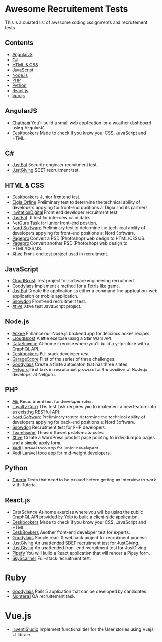 # Awesome Recruitement Tests

This is a curated list of awesome coding assignments and recruitement tests.

## Contents

- [AngularJS](#angularjs)
- [C#](#c)
- [HTML & CSS](#html--css)
- [JavaScript](#javascript)
- [Node.js](#nodejs)
- [PHP](#php)
- [Python](#python)
- [React.js](#reactjs)
- [Vue.js](#vuejs)

## AngularJS

- [Chatham](https://github.com/Chatham/fe-test-task) You'll build a small web application for a weather dashboard using AngularJS.
- [Deskbookers](https://github.com/deskbookers/frontend-test) Made to check if you know your CSS, JavaScript and HTML.

## C#

- [JustEat](https://github.com/justeat/JustEat.InfoSecRecruitmentTest) Security engineer recruitment test.
- [JustGiving](https://github.com/JustGiving/Recruitment-Test-SDET) SDET recruitment test.

## HTML & CSS

- [Deskbookers](https://github.com/deskbookers/frontend-test-junior) Junior frontend test.
- [Digia Online](https://github.com/digiaonline/docs/tree/master/recruitment/html5) Preliminary test to determine the technical ability of developers applying for front-end positions at Digia and its partners.
- [InvitationDigital](https://github.com/InvitationDigital/IDL.FE-developer-recruitment-test) Front end developer recruitment test.
- [JustEat](https://github.com/justeat/JustEat.Recruitment.UI) UI test for interview candidates.
- [NetGuru](https://github.com/netguru/junior-frontend-recruitment-task) Task for junior front-end position.
- [Nord Software](https://github.com/digiaonline/preliminary-tests) Preliminary test to determine the technical ability of developers applying for front-end positions at Nord Software.
- [Pagepro](https://github.com/Pagepro/front-end-test-project-01) Convert a PSD (Photoshop) web design to HTML/CSS/JS.
- [Pagepro](https://github.com/Pagepro/front-end-test-project-02) Convert another PSD (Photoshop) web design to HTML/CSS/JS.
- [Xfive](https://github.com/xfiveco/front-end-test-project) Front-end test project used in recruitment.

## JavaScript

- [CloudBoost](https://github.com/CloudBoost/recruitment) Test project for software engineering recruitment.
- [Goodylabs](https://github.com/goodylabs/frontend-dev-test) Implement a method for a Tetris like game.
- [JustEat](https://github.com/justeat/JustEat.RecruitmentTest) Create the application as either a command line application, web application or mobile application.
- [Snowdog](https://github.com/SnowdogApps/front-end-recruitment-test) Front-end recruitment test.
- [Xfive](https://github.com/xfiveco/javascript-test) Xfive test JavaScript project.

## Node.js

- [Ackee](https://github.com/AckeeCZ/cookbook-api-task) Enhance our Node.js backend app for delicious ackee recipes.
- [CloudBoost](https://github.com/CloudBoost/recruitment1) A little exercise using a Star Wars API.
- [DataScience](https://github.com/datascienceinc/web-backend-code-test) At-home exercise where you'll build a yelp-clone with a GraphQL API.
- [Deskbookers](https://github.com/deskbookers/full-stack-test) Full stack developer test.
- [GarageScore](https://github.com/garagescore/recruitment-test) First of the series of three challenges.
- [Goodylabs](https://github.com/goodylabs/backend-dev-test) Create a finite automaton that has three states.
- [Netguru](https://github.com/netguru/nodejs-recruitment-task) First task in recruitment process for the position of Node.js developer at Netguru.

## PHP

- [Aiir](https://github.com/aiir/dev-recruitment-test) Recruitment test for developer roles.
- [Loyalty Corp](https://github.com/loyaltycorp/testtask) This test task requires you to implement a new feature into an existing RESTful API.
- [Nord Software](https://github.com/digiaonline/docs/tree/master/recruitment/basic-back-end) Preliminary test to determine the technical ability of developers applying for back-end positions at Nord Software.
- [Snowdog](https://github.com/SnowdogApps/php-recruitment-test) Recruitment test for PHP developers.
- [Teamleader](https://github.com/teamleadercrm/coding-test) Three different problems to solve.
- [Xfive](https://github.com/xfiveco/wordpress-test) Create a WordPress jobs list page pointing to individual job pages and a simple apply form.
- [Xedi](https://github.com/xedi/tech-test/tree/master/developer/junior) Laravel todo app for junior developers.
- [Xedi](https://github.com/xedi/tech-test/tree/master/developer/mid) Laravel todo app for mid-weight developers.

## Python

- [Tuteria](https://github.com/Tuteria/Recruitment-test) Tests that need to be passed before getting an interview to work with Tuteria.

## React.js

- [DataScience](https://github.com/datascienceinc/web-frontend-code-test) At-home exercise where you will be using the public GraphQL API provided by Yelp to build a client-side application.
- [Deskbookers](https://github.com/deskbookers/frontend-test) Made to check if you know your CSS, JavaScript and HTML.
- [DeskBookers](https://github.com/deskbookers/frontend-expert-test) Another front-end developer test for experts.
- [Goodylabs](https://github.com/goodylabs/fe-dev-test) Simple react & webpack project for recruitment process.
- [JustGiving](https://github.com/JustGiving/recruitment-test-donations-sdet) An unattended SDET recruitment test for JustGiving.
- [JustGiving](https://github.com/JustGiving/recruitment-test-donations) An unattended front-end recruitment test for JustGiving.
- [Pipefy](https://github.com/pipefy/RecruitmentExercise/blob/master/FRONTENDEXERCISE.md) You will build a React application that will render a Pipey form.
- [SkyScanner](https://github.com/Skyscanner/full-stack-recruitment-test) Full-stack recruitment test.

# Ruby

- [Goodylabs](https://github.com/goodylabs/rails-dev-test) Rails 5 application that can be developed by candidates.
- [Monterail](https://github.com/monterail/qa-recruitment-task) QA recruitement task.

# Vue.js

- [InventiStudio](https://github.com/InventiStudio/recruitment-task) Implement functionalities for the User stories using Vuejs UI library.
